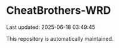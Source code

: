 # CheatBrothers-WRD

Last updated: 2025-06-18 03:49:45

This repository is automatically maintained.
